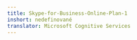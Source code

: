 ```yaml
---
title: Skype-for-Business-Online-Plan-1
inshort: nedefinované
translator: Microsoft Cognitive Services
---
```




